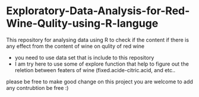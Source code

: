 # Exploratory-Data-Analysis-for-Red-Wine-Qulity-using-R-languge
This repository for analysing  data using R to check if the content if there is any effect  from the content of wine on qulity of red wine
- you need to use data set that is include to this repository 
- I am try here to use some of explore function that help to figure out the reletion between featers of wine (fixed.acide-citric.acid, and etc..

please be free to make good change on this project you are welcome to add any contrubtion be free :)
